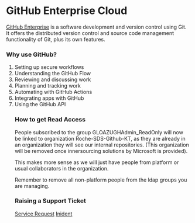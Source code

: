 # GitHub Enterprise Cloud

[GitHub Enterprise](https://repo.roche.com) is a software development and version control using Git. It offers the distributed version control and source code management functionality of Git, plus its own features.

### Why use GitHub?
<ol>
    <li>Setting up secure workflows</li>
    <li>Understanding the GitHub Flow</li>
    <li>Reviewing and discussing work</li>
    <li>Planning and tracking work</li>
    <li>Automating with GitHub Actions</li>
    <li>Integrating apps with GitHub</li>
    <li>Using the GitHub API</li>


### How to get Read Access

People subscribed to the group GLOAZUGHAdmin_ReadOnly will now be linked to organization Roche-SDS-Github-KT, as they are already in an organization they will see our internal repositories. (This organization will be removed once innersourcing solutions by Microsoft is provided).

This makes more sense as we will just have people from platform or usual collaborators in the organization.

Remember to remove all non-platform people from the ldap groups you are managing.


### Raising a Support Ticket

[Service Request](https://roche.service-now.com/rose?id=sc_cat_item&sys_id=548ad5afdb8181104ae70028f4961988) 
[Inident](https://roche.service-now.com/rose?id=sc_cat_item&sys_id=612a9d8fdb8d05904ae70028f49619ca)
